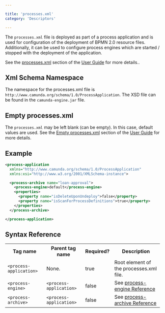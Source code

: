 ```yaml
---

title: 'processes.xml'
category: 'Descriptors'

---
```



The `processes.xml` file is deployed as part of a process application and is used for configuration of the deployment of BPMN 2.0 resource files. Additionally, it can be used to configure process engines which are started / stopped with the deployment of the application.

See the [processes.xml](ref:/guides/user-guide/#process-applications-the-processesxml-deployment-descriptor) section of the <a href="ref:/guides/user-guide/">User Guide</a> for more details..


## Xml Schema Namespace

The namespace for the processes.xml file is `http://www.camunda.org/schema/1.0/ProcessApplication`. The XSD file can be found in the `camunda-engine.jar` file.


## Empty processes.xml

The `processes.xml` may be left blank (can be empty). In this case, default values are used. See the [Empty processes.xml](ref:/guides/user-guide/#process-applications-the-processesxml-deployment-descriptor-empty-processesxml) section of the [User Guide](ref:/guides/user-guide/) for more details.


## Example

```xml
<process-application
  xmlns="http://www.camunda.org/schema/1.0/ProcessApplication"
  xmlns:xsi="http://www.w3.org/2001/XMLSchema-instance">

  <process-archive name="loan-approval">
    <process-engine>default</process-engine>
    <properties>
      <property name="isDeleteUponUndeploy">false</property>
      <property name="isScanForProcessDefinitions">true</property>
    </properties>
  </process-archive>

</process-application>
```


## Syntax Reference

<table class="table table-striped">
  <tr>  
    <th>Tag name</th>
    <th>Parent tag name</th>
    <th>Required?</th>
    <th>Description</th>
  </tr>
  <tr>
    <td><code>&lt;process-application&gt;</code></td>
    <td>None.</td>
    <td>true</td>
    <td>Root element of the processes.xml file.</td>
  </tr>
  <tr>
    <td><code>&lt;process-engine&gt;</code></td>
    <td><code>&lt;process-application&gt;</code></td>
    <td>false</td>
    <td>See <a href="ref:#tags-process-engine-configuration">process-engine Reference</a></td>
  </tr>
    <tr>
    <td><code>&lt;process-archive&gt;</code></td>
    <td><code>&lt;process-application&gt;</code></td>
    <td>false</td>
    <td>See <a href="ref:#tags-process-archive-configuration">process-archive Reference</a></td>
  </tr>
</table>
